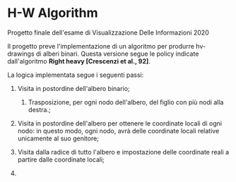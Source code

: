 # H-W Algorithm

Progetto finale dell'esame di Visualizzazione Delle Informazioni 2020

Il progetto preve l'implementazione di un algoritmo per produrre hv-drawings di alberi binari. Questa versione segue le policy indicate dall'algoritmo **Right heavy [Crescenzi et al., 92]**.

La logica implementata segue i seguenti passi:

1. Visita in postordine dell'albero binario;

   1. Trasposizione, per ogni nodo dell'albero, del figlio con più nodi alla destra.;

2. Visita in postordine dell'albero per ottenere le coordinate locali di ogni nodo: in questo modo, ogni nodo, avrà delle coordinate
   locali relative unicamente al suo genitore;

3. Visita dalla radice di tutto l'albero e impostazione delle coordinate reali a partire dalle coordinate locali;

4.
